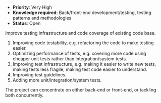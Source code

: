 * **Priority**: Very High
* **Knowledge required**: Back/front-end development/testing, testing patterns and methodologies
* **Status**: Open

Improve testing infrastructure and code coverage of existing code base.

1. Improving code testability, e.g. refactoring the code to make testing easier.
1. Optimizing performance of tests, e.g. covering more code using cheaper unit tests rather than integration/system tests.
1. Improving test infrastructure, e.g. making it easier to write new tests, making tests less fragile, making test code easier to understand.
1. Improving test guidelines.
1. Adding more unit/integration/system tests.

The project can concentrate on either back-end or front-end, or tackling both concurrently.
